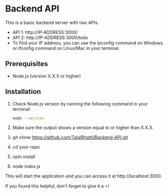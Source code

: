 # Backend API 

This is a basic backend server with two APIs.

- API 1: http://IP-ADDRESS:3000/
- API 2: http://IP-ADDRESS:3000/todo
- To find your IP address, you can use the ipconfig command on Windows or ifconfig command on Linux/Mac in your terminal.

## Prerequisites

- Node.js (version X.X.X or higher)

## Installation

1. Check Node.js version by running the following command in your terminal:

   ```bash
   node --version
2. Make sure the output shows a version equal to or higher than X.X.X.

3. git clone https://github.com/TalalBhatti/Backend-API.git

4. cd your-repo

5. npm install

6. node index.js

This will start the application and you can access it at http://localhost:3000.

If you found this helpful, don't forget to give it a ⭐️!

